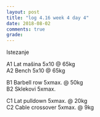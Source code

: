 ```yaml
---
layout: post
title: "log 4.16 week 4 day 4"
date: 2018-08-02
comments: true
grade:
---
```


Istezanje

A1 Lat mašina 5x10 @ 65kg     
A2 Bench 5x10 @ 65kg  

B1 Barbell row 5xmax. @ 50kg  
B2 Sklekovi 5xmax.       

C1 Lat pulldown 5xmax. @ 20kg                
C2 Cable crossover 5xmax. @ 9kg      

